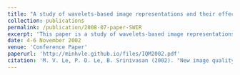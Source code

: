 ```yaml
---
title: "A study of wavelets-based image representations and their effectiveness"
collection: publications
permalink: /publication/2008-07-paper-SWIR
excerpt: 'This paper is a study of wavelets-based image representations and their effectiveness.'
date: 4-6 November 2002
venue: 'Conference Paper'
paperurl: 'http://minhvle.github.io/files/IQM2002.pdf'
citation: 'M. V. Le, P. D. Le, B. Srinivasan (2002). "New image quality measure based on wavelet transform", <i>Proceedings of the IASTED International Conference on Applied Modelling and Simulation, Boston, MA, USA, 4-6 November 2002</i>.'
---
```

